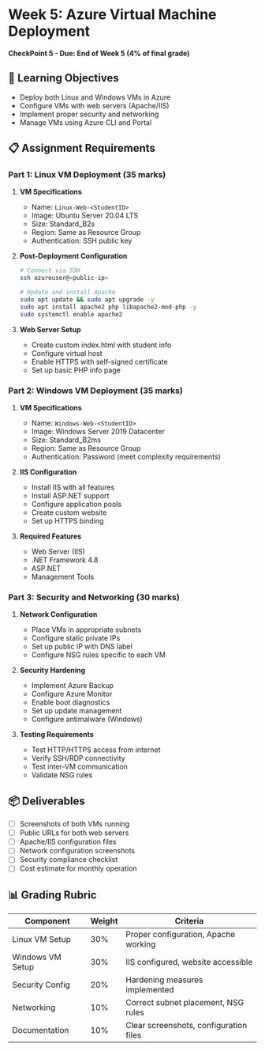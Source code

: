 # Week 5: Azure Virtual Machine Deployment
**CheckPoint 5 - Due: End of Week 5 (4% of final grade)**

## 🎯 Learning Objectives
- Deploy both Linux and Windows VMs in Azure
- Configure VMs with web servers (Apache/IIS)
- Implement proper security and networking
- Manage VMs using Azure CLI and Portal

## 📋 Assignment Requirements

### Part 1: Linux VM Deployment (35 marks)
1. **VM Specifications**
   - Name: `Linux-Web-<StudentID>`
   - Image: Ubuntu Server 20.04 LTS
   - Size: Standard_B2s
   - Region: Same as Resource Group
   - Authentication: SSH public key

2. **Post-Deployment Configuration**
   ```bash
   # Connect via SSH
   ssh azureuser@<public-ip>
   
   # Update and install Apache
   sudo apt update && sudo apt upgrade -y
   sudo apt install apache2 php libapache2-mod-php -y
   sudo systemctl enable apache2
   ```

3. **Web Server Setup**
   - Create custom index.html with student info
   - Configure virtual host
   - Enable HTTPS with self-signed certificate
   - Set up basic PHP info page

### Part 2: Windows VM Deployment (35 marks)
1. **VM Specifications**
   - Name: `Windows-Web-<StudentID>`
   - Image: Windows Server 2019 Datacenter
   - Size: Standard_B2ms
   - Region: Same as Resource Group
   - Authentication: Password (meet complexity requirements)

2. **IIS Configuration**
   - Install IIS with all features
   - Install ASP.NET support
   - Configure application pools
   - Create custom website
   - Set up HTTPS binding

3. **Required Features**
   - Web Server (IIS)
   - .NET Framework 4.8
   - ASP.NET
   - Management Tools

### Part 3: Security and Networking (30 marks)
1. **Network Configuration**
   - Place VMs in appropriate subnets
   - Configure static private IPs
   - Set up public IP with DNS label
   - Configure NSG rules specific to each VM

2. **Security Hardening**
   - Implement Azure Backup
   - Configure Azure Monitor
   - Enable boot diagnostics
   - Set up update management
   - Configure antimalware (Windows)

3. **Testing Requirements**
   - Test HTTP/HTTPS access from internet
   - Verify SSH/RDP connectivity
   - Test inter-VM communication
   - Validate NSG rules

## 📦 Deliverables
- [ ] Screenshots of both VMs running
- [ ] Public URLs for both web servers
- [ ] Apache/IIS configuration files
- [ ] Network configuration screenshots
- [ ] Security compliance checklist
- [ ] Cost estimate for monthly operation

## 📊 Grading Rubric
| Component | Weight | Criteria |
|-----------|--------|----------|
| Linux VM Setup | 30% | Proper configuration, Apache working |
| Windows VM Setup | 30% | IIS configured, website accessible |
| Security Config | 20% | Hardening measures implemented |
| Networking | 10% | Correct subnet placement, NSG rules |
| Documentation | 10% | Clear screenshots, configuration files |
